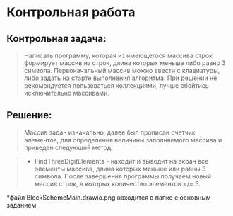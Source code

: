 # Контрольная работа

## Контрольная задача:
> Написать программу, которая из имеющегося массива строк формирует массив из строк, длина которых меньше либо равно 3 символа. Первоначальный массив можно ввести с клавиатуры, либо задать на старте выполнения алгоритма. При решении не рекомендуется пользоваться коллекциями, лучше обойтись исключительно массивами.

## Решение:
> Массив задан изначально, далее был прописан счетчик элементов, для определения величины заполняемого массива и приведен следующий метод:

>* FindThreeDigitElements - находит и выводит на экран все элементы массива, длина которых меньше или равны 3 символа.
>После завершения программы получаем новый массив строк, в которых количество элементов </= 3.

*файл BlockSchemeMain.drawio.png находится в папке с основным заданием 